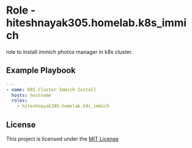# Role - hiteshnayak305.homelab.k8s_immich

role to install immich photos manager in k8s cluster.

## Example Playbook

```yaml
---
- name: K8S Cluster Immich Install
  hosts: hostname
  roles:
    - hiteshnayak305.homelab.k8s_immich
```

## License

This project is licensed under the [MIT License](../../LICENSE)

